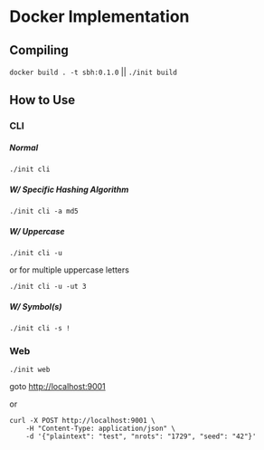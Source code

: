 # Docker Implementation

## Compiling

`docker build . -t sbh:0.1.0` || `./init build`

## How to Use

### CLI

##### Normal

`./init cli`

##### W/ Specific Hashing Algorithm

`./init cli -a md5`

##### W/ Uppercase

`./init cli -u`

or for multiple uppercase letters

`./init cli -u -ut 3`

##### W/ Symbol(s)

`./init cli -s !`

### Web

`./init web`

goto <http://localhost:9001>

or

```
curl -X POST http://localhost:9001 \
	-H "Content-Type: application/json" \
	-d '{"plaintext": "test", "nrots": "1729", "seed": "42"}'
```
